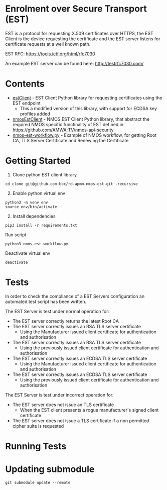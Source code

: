 
# Enrolment over Secure Transport (EST)

EST is a protocol for requesting X.509 certificates over HTTPS, the EST Client is the device requesting the certificate and the EST server listens for certificate requests at a well known path.

EST RFC: https://tools.ietf.org/html/rfc7030

An example EST server can be found here: http://testrfc7030.com/

Contents
========

* [estClient](estClient) - EST Client Python library for requesting certificates using the EST endpoint
    * This a modified version of this library, with support for ECDSA key profiles added
* [nmosEstClient](nmosEstClient) - NMOS EST Client Python library, that abstract the required NMOS specific functinality of EST defined in https://github.com/AMWA-TV/nmos-api-security
* [nmos-est-workflow.py](nmos-est-workflow.py) - Example of NMOS workflow, for getting Root CA, TLS Server Certificate and Renewing the Certificate


Getting Started
===============

1. Clone python EST client library
```
cd clone git@github.com:bbc/rd-apmm-nmos-est.git -recursive
```
2. Enable python virtual env
```
python3 -m venv env
source env/bin/activate
```
2. Install dependencies
```
pip3 install -r requirements.txt
```

Run script
```
python3 nmos-est-workflow.py
```

Deactivate virtual env
```
deactivate
```

Tests
=====

In order to check the compliance of a EST Servers configuration an automated test script has been written.

The EST Server is test under normal operation for:
* The EST server correctly returns the latest Root CA
* The EST server correctly issues an RSA TLS server certificate
    * Using the Manufacturer issued client certificate for authentication and authorisation
* The EST server correctly issues an RSA TLS server certificate
    * Using the previously issued client certificate for authentication and authorisation
* The EST server correctly issues an ECDSA TLS server certificate
    * Using the Manufacturer issued client certificate for authentication and authorisation
* The EST server correctly issues an ECDSA TLS server certificate
    * Using the previously issued client certificate for authentication and authorisation

The EST Server is test under incorrect operation for:
* The EST server does not issue an TLS certificate
    * When the EST client presents a rogue manufacturer's signed client certificate
* The EST server does not issue a TLS certificate if a non permitted cipher suite is requested

Running Tests
=============


Updating submodule
==================

```
git submodule update --remote
```
